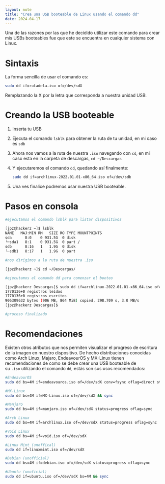 ```yaml
---
layout: note
title: "Crea una USB booteable de Linux usando el comando dd"
date: 2024-04-17
---
```


Una de las razones por las que he decidido utilizar este comando para crear mis USBs booteables fue que este se encuentra en cualquier sistema con Linux.

# Sintaxis

La forma sencilla de usar el comando es:

```bash
sudo dd if=rutadela.iso of=/dev/sdX
```

Remplazando la X por la letra que corresponda a nuestra unidad USB.

# Creando la USB booteable

1. Inserta tu USB
2. Ejecuta el comando `lsblk` para obtener la ruta de tu unidad, en mi caso es `sdb`
3. Ahora nos vamos a la ruta de nuestra `.iso` navegando con `cd`, en mi caso esta en la carpeta de descargas, `cd ~/Descargas`
4. Y ejecutaremos el comando `dd`, quedando así finalmente:
    
    ```bash
    sudo dd if=archlinux-2022.01.01-x86_64.iso of=/dev/sdb
    ```
    
5. Una ves finalice podremos usar nuestra USB booteable.

# Pasos en consola

```bash
#ejecutamos el comando lsblk para listar dispositivos

[jpz@hackerz ~]$ lsblk
NAME   MAJ:MIN RM   SIZE RO TYPE MOUNTPOINTS
sda      8:0    0 931.5G  0 disk 
└─sda1   8:1    0 931.5G  0 part /
sdb      8:16   1   1.9G  0 disk 
└─sdb1   8:17   1   1.9G  0 part 

#nos dirigimos a la ruta de nuestra .iso

[jpz@hackerz ~]$ cd ~/Descargas/

#ejecutamos el comando dd para comenzar el booteo

[jpz@hackerz Descargas]$ sudo dd if=archlinux-2022.01.01-x86_64.iso of=/dev/sdb
1770136+0 registros leídos
1770136+0 registros escritos
906309632 bytes (906 MB, 864 MiB) copied, 298.709 s, 3.0 MB/s
[jpz@hackerz Descargas]$ 

#proceso finalizado
```

# Recomendaciones

Existen otros atributos que nos permiten visualizar el progreso de escritura de la imagen en nuestro dispositivo. De hecho distribuciones conocidas como Arch Linux, Majaro, EndeavourOS y MX-Linux tienen recomendaciones de como se debe crear una USB booteable de su `.iso` utilizando el comando `dd`, estás son sus usos recomendados:

```bash
#EndeavourOS
sudo dd bs=4M if=endeavouros.iso of=/dev/sdX conv=fsync oflag=direct status=progress

#MX-Linux
sudo dd bs=4M if=MX-Linux.iso of=/dev/sdX && sync

#Manjaro
sudo dd bs=4M if=manjaro.iso of=/dev/sdX status=progress oflag=sync

#Arch Linux
sudo dd bs=4M if=archlinux.iso of=/dev/sdX status=progress oflag=sync

#Void Linux
sudo dd bs=4M if=void.iso of=/dev/sdX

#Linux Mint (unoffical)
sudo dd if=linuxmint.iso of=/dev/sdX

#Debian (unofficial)
sudo dd bs=4M if=debian.iso of=/dev/sdX status=progress oflag=sync

#Ubuntu (unoficial)
sudo dd if=ubuntu.iso of=/dev/sdX bs=4M && sync
```